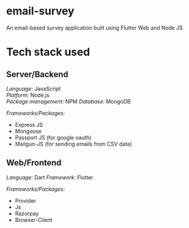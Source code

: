 # email-survey
An email-based survey application built using Flutter Web and Node JS


# Tech stack used

## Server/Backend
*Language:* JavaScript  
*Platform:* Node.js  
*Package management:* NPM
*Database:* MongoDB

*Frameworks/Packages:*
* Express JS 
* Mongoose
* Passport JS (for google oauth)
* Mailgun-JS (for sending emails from CSV data)



## Web/Frontend
*Language:* Dart 
*Framework:* Flutter

*Frameworks/Packages:*
* Provider  
* Js
* Razorpay
* Browser-Client

